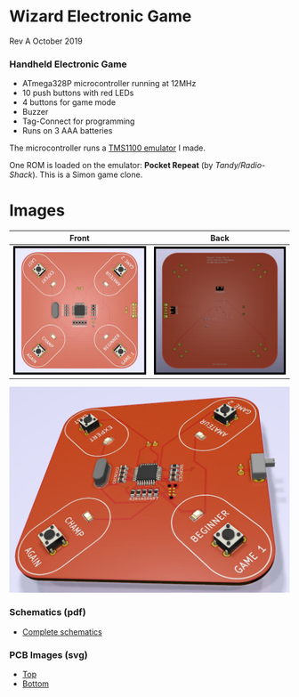 # Wizard Electronic Game
Rev A October 2019

### Handheld Electronic Game
- ATmega328P microcontroller running at 12MHz
- 10 push buttons with red LEDs
- 4 buttons for game mode
- Buzzer
- Tag-Connect for programming
- Runs on 3 AAA batteries

The microcontroller runs a [TMS1100 emulator](https://github.com/hotkeysoft/emulators) I made.

One ROM is loaded on the emulator: **Pocket Repeat** (by *Tandy/Radio-Shack*).  This is a Simon game clone.

Images
============
|Front                                                 | Back                                              |
|------------------------------------------------------|---------------------------------------------------|
|![Render Front](./img/render-front.jpg "Render Front")|![Render Back](./img/render-back.jpg "Render Back")|


![Render](./img/RepeatGame.jpg "Render")

### Schematics (pdf)
- [Complete schematics](./img/schema.pdf)

### PCB Images (svg)
- [Top](./img/pcb-front.svg)
- [Bottom](./img/pcb-back.svg)
